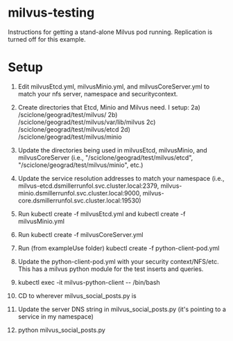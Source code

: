 # milvus-testing

Instructions for getting a stand-alone Milvus pod running.  Replication is turned off for this example.

# Setup
1) Edit milvusEtcd.yml, milvusMinio.yml, and milvusCoreServer.yml to match your nfs server, namespace and securitycontext.

2) Create directories that Etcd, Minio and Milvus need.  I setup:
2a) /sciclone/geograd/test/milvus/
2b) /sciclone/geograd/test/milvus/var/lib/milvus
2c) /sciclone/geograd/test/milvus/etcd
2d) /sciclone/geograd/test/milvus/minio

3) Update the directories being used in milvusEtcd, milvusMinio, and milvusCoreServer (i.e., "/sciclone/geograd/test/milvus/etcd", "/sciclone/geograd/test/milvus/minio", etc.)

4) Update the service resolution addresses to match your namespace (i.e., milvus-etcd.dsmillerrunfol.svc.cluster.local:2379, milvus-minio.dsmillerrunfol.svc.cluster.local:9000, milvus-core.dsmillerrunfol.svc.cluster.local:19530)

5) Run kubectl create -f milvusEtcd.yml and kubectl create -f milvusMinio.yml

6) Run kubectl create -f milvusCoreServer.yml

7) Run (from exampleUse folder) kubectl create -f python-client-pod.yml

8) Update the python-client-pod.yml with your security context/NFS/etc.  This has a milvus python module for the test inserts and queries.

9) kubectl exec -it milvus-python-client -- /bin/bash

10) CD to wherever milvus_social_posts.py is

11) Update the server DNS string in milvus_social_posts.py (it's pointing to a service in my namespace)

12) python milvus_social_posts.py




